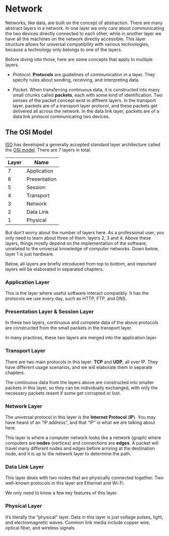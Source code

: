 # Network

Networks, like data, are built on the concept of abstraction. There are many abstract layers in a network. In one layer we only care about communicating the two devices directly connected to each other, while in another layer we have all the machines on the network directly accessible. This layer structure allows for universal compatibility with various technologies, because a technology only belongs to one of the layers.

Before diving into those, here are some concepts that apply to multiple layers.

- *Protocol.* **Protocols** are guidelines of communication in a layer. They specify rules about sending, receiving, and interpreting data.

- *Packet.* When transferring continuous data, it is constructed into many small chunks called **packets**, each with some kind of identification. Two senses of the packet concept exist in diffeent layers. In the transport layer, packets are of a transport layer protocol, and these packets get delivered all across the network. In the data link layer, packets are of a data link protocol communicating two devices.

## The OSI Model

[ISO](https://en.wikipedia.org/wiki/International_Organization_for_Standardization) has developed a generally accepted standard layer architecture called the [OSI model](https://en.wikipedia.org/wiki/OSI_model). There are 7 layers in total.

Layer | Name
--|-----------
7 | Application
6 | Presentation
5 | Session
4 | Transport
3 | Network
2 | Data Link
1 | Physical

But don’t worry about the number of layers here. As a professional user, you only need to learn about three of them: layers 2, 3 and 4. Above these layers, things mostly depend on the implementation of the software, unrelated to the universal knowledge of computer networks. Down below, layer 1 is just hardware.

Below, all layers are briefly introduced from top to bottom, and important layers will be elaborated in separated chapters.

### Application Layer

This is the layer where useful software interact compatibly. It has the protocols we use every day, such as HTTP, FTP, and DNS.

### Presentation Layer & Session Layer

In these two layers, continuous and complete data of the above protocols are constructed from the small packets in the transport layer.

In many practices, these two layers are merged into the application layer.

### Transport Layer

There are two main protocols in this layer: **TCP** and **UDP**, all over IP. They have different usage scenarios, and we will elaborate them in separate chapters.

The continuous data from the layers above are constructed into smaller packets in this layer, so they can be individually exchanged, with only the necessary packets resent if some get corrupted or lost.

### Network Layer

The universal protocol in this layer is the **Internet Protocol** (**IP**). You may have heard of an “IP address”, and that “IP” is what we are talking about here.

This layer is where a computer network looks like a network (graph) where computers are **nodes** (vertices) and connections are **edges**. A packet will travel many different nodes and edges before arriving at the destination node, and it is up to the network layer to determine the path.

### Data Link Layer

This layer deals with two nodes that are physically connected together. Two well-known protocols in this layer are Ethernet and Wi-Fi.

We only need to know a few key features of this layer.

### Physical Layer

It’s literally the “physical” layer. Data in this layer is just voltage pulses, light, and electromagnetic waves. Common link media include copper wire, optical fiber, and wireless signals.
